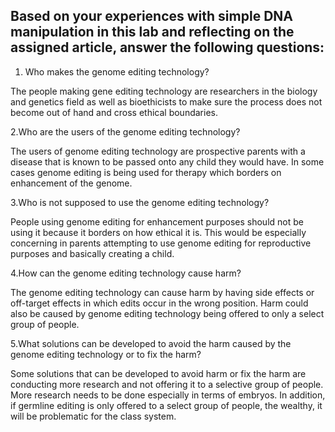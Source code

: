 ## Based on your experiences with simple DNA manipulation in this lab and reflecting on the assigned article, answer the following questions:

1. Who makes the genome editing technology?

The people making gene editing technology are researchers in the biology and genetics field as well as bioethicists to make sure the process does not become out of hand and cross ethical boundaries.

2.Who are the users of the genome editing technology?

The users of genome editing technology are prospective parents with a disease that is known to be passed onto any child they would have. In some cases genome editing is being used for therapy which borders on enhancement of the genome.

3.Who is not supposed to use the genome editing technology?

People using genome editing for enhancement purposes should not be using it because it borders on how ethical it is. This would be especially concerning in parents attempting to use genome editing for reproductive purposes and basically creating a child.

4.How can the genome editing technology cause harm?

The genome editing technology can cause harm by having side effects or off-target effects in which edits occur in the wrong position. Harm could also be caused by genome editing technology being offered to only a select group of people.

5.What solutions can be developed to avoid the harm caused by the genome editing technology or to fix the harm?

Some solutions that can be developed to avoid harm or fix the harm are conducting more research and not offering it to a selective group of people. More research needs to be done especially in terms of embryos. In addition, if germline editing is only offered to a select group of people, the wealthy, it will be problematic for the class system.


